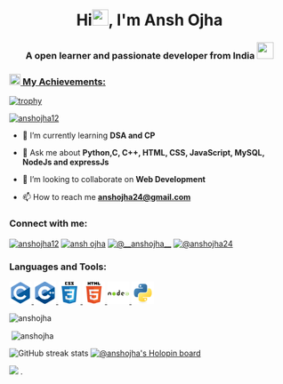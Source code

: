 <h1 align="center">Hi<img src="https://github.com/iamimmanuelraj/iamimmanuelraj/blob/master/Assets/Hi.gif" width="29px" height="29px">, I'm Ansh Ojha</h1>
<h3 align="center">A open learner and passionate developer from India  <img src="https://github.com/iamimmanuelraj/iamimmanuelraj/blob/master/Assets/Developer.gif" width="30px" height="30px"></h3>

[ <h3 align="left"><img src="https://github.com/iamimmanuelraj/iamimmanuelraj/blob/master/Assets/Medal.gif" width="20px" height="20px"> My Achievements:</h3>
![trophy](https://github-profile-trophy.vercel.app/?username=anshojha&theme=discord)](https://github.com/ryo-ma/github-profile-trophy)
<p align="left"> <a href="https://twitter.com/anshojha12" target="blank"><img src="https://img.shields.io/twitter/follow/anshojha12?logo=twitter&style=for-the-badge" alt="anshojha12" /></a> </p>

- 🌱 I’m currently learning **DSA and CP**
- 💬 Ask me about **Python,C, C++,  HTML, CSS, JavaScript, MySQL, NodeJs and expressJs**

- 👯 I’m looking to collaborate on **Web Development**

- 📫 How to reach me **anshojha24@gmail.com**

<h3 align="left">Connect with me:</h3>
<p align="left">
  
<a href="https://twitter.com/anshojha12" target="blank"><img align="center" src="https://raw.githubusercontent.com/rahuldkjain/github-profile-readme-generator/master/src/images/icons/Social/twitter.svg" alt="anshojha12" height="30" width="40" /></a>
<a href="https://linkedin.com/in/ansh ojha" target="blank"><img align="center" src="https://raw.githubusercontent.com/rahuldkjain/github-profile-readme-generator/master/src/images/icons/Social/linked-in-alt.svg" alt="ansh ojha" height="30" width="40" /></a>
<a href="https://instagram.com/@__anshojha__" target="blank"><img align="center" src="https://raw.githubusercontent.com/rahuldkjain/github-profile-readme-generator/master/src/images/icons/Social/instagram.svg" alt="@__anshojha__" height="30" width="40" /></a>
<a href="https://www.hackerrank.com/@anshojha24" target="blank"><img align="center" src="https://raw.githubusercontent.com/rahuldkjain/github-profile-readme-generator/master/src/images/icons/Social/hackerrank.svg" alt="@anshojha24" height="30" width="40" /></a>
</p>
<h3 align="left" >Languages and Tools:</h3>
<p align="left"> <a href="https://www.cprogramming.com/" target="_blank" rel="noreferrer"> <img src="https://raw.githubusercontent.com/devicons/devicon/master/icons/c/c-original.svg" alt="c" width="40" height="40"/> </a> <a href="https://www.w3schools.com/cpp/" target="_blank" rel="noreferrer"> <img src="https://raw.githubusercontent.com/devicons/devicon/master/icons/cplusplus/cplusplus-original.svg" alt="cplusplus" width="40" height="40"/> </a> <a href="https://www.w3schools.com/css/" target="_blank" rel="noreferrer"> <img src="https://raw.githubusercontent.com/devicons/devicon/master/icons/css3/css3-original-wordmark.svg" alt="css3" width="40" height="40"/> </a> <a href="https://www.w3.org/html/" target="_blank" rel="noreferrer"> <img src="https://raw.githubusercontent.com/devicons/devicon/master/icons/html5/html5-original-wordmark.svg" alt="html5" width="40" height="40"/> </a> <a href="https://nodejs.org" target="_blank" rel="noreferrer"> <img src="https://raw.githubusercontent.com/devicons/devicon/master/icons/nodejs/nodejs-original-wordmark.svg" alt="nodejs" width="40" height="40"/> </a> <a href="https://www.python.org" target="_blank" rel="noreferrer"> <img src="https://raw.githubusercontent.com/devicons/devicon/master/icons/python/python-original.svg" alt="python" width="40" height="40"/> </a> </p>

<p><img align="left" src="https://github-readme-stats.vercel.app/api/top-langs?username=anshojha&show_icons=true&locale=en&layout=compact" alt="anshojha" />
<br>
<p>&nbsp;<img align="center" src="https://github-readme-stats.vercel.app/api?username=anshojha&show_icons=true&locale=en" alt="anshojha" /></p>

![GitHub streak stats](https://github-readme-streak-stats.herokuapp.com/?user=anshojha&theme=nord) 
[![@anshojha's Holopin board](https://holopin.me/anshojha)](https://holopin.io/@anshojha)
</p>

[![](https://visitcount.itsvg.in/api?id=anshojha&label=Profile%20Views&color=0&icon=5&pretty=true)](https://visitcount.itsvg.in) . 

